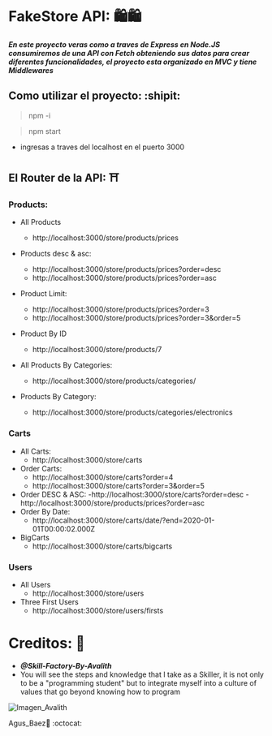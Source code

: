 # FakeStore API: :shopping::shopping:

**_En este proyecto veras como a traves de *Express* en *Node.JS* consumiremos de una *API* con *Fetch* obteniendo sus datos para crear diferentes funcionalidades, el proyecto esta organizado en MVC y tiene *Middlewares*_**

## Como utilizar el proyecto: :shipit:

> npm -i

> npm start

- ingresas a traves del localhost en el puerto 3000

## El Router de la API: :shinto_shrine:

### Products:

- All Products

  - http://localhost:3000/store/products/prices

- Products desc & asc:

  - http://localhost:3000/store/products/prices?order=desc
  - http://localhost:3000/store/products/prices?order=asc

- Product Limit:

  - http://localhost:3000/store/products/prices?order=3
  - http://localhost:3000/store/products/prices?order=3&order=5

- Product By ID

  - http://localhost:3000/store/products/7

- All Products By Categories:

  - http://localhost:3000/store/products/categories/

- Products By Category:
  - http://localhost:3000/store/products/categories/electronics

### Carts

- All Carts:
  - http://localhost:3000/store/carts
- Order Carts:
  - http://localhost:3000/store/carts?order=4
  - http://localhost:3000/store/carts?order=3&order=5
- Order DESC & ASC:
  -http://localhost:3000/store/carts?order=desc
  -http://localhost:3000/store/products/prices?order=asc
- Order By Date:
  - http://localhost:3000/store/carts/date/?end=2020-01-01T00:00:02.000Z
- BigCarts
  - http://localhost:3000/store/carts/bigcarts

### Users

- All Users
  - http://localhost:3000/store/users
- Three First Users
  - http://localhost:3000/store/users/firsts

# Creditos: :rocket:

- **_@Skill-Factory-By-Avalith_**
- You will see the steps and knowledge that I take as a Skiller, it is not only to be a "programming student" but to integrate myself into a culture of values that go beyond knowing how to program

![Imagen_Avalith](https://pbs.twimg.com/media/FSjqMYlXIAEeJBw?format=jpg&name=medium)

Agus_Baez👋 :octocat:
